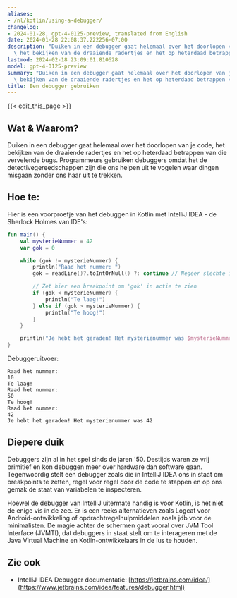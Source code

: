```yaml
---
aliases:
- /nl/kotlin/using-a-debugger/
changelog:
- 2024-01-28, gpt-4-0125-preview, translated from English
date: 2024-01-28 22:08:37.222256-07:00
description: "Duiken in een debugger gaat helemaal over het doorlopen van je code,\
  \ het bekijken van de draaiende radertjes en het op heterdaad betrappen van die\u2026"
lastmod: 2024-02-18 23:09:01.810628
model: gpt-4-0125-preview
summary: "Duiken in een debugger gaat helemaal over het doorlopen van je code, het\
  \ bekijken van de draaiende radertjes en het op heterdaad betrappen van die\u2026"
title: Een debugger gebruiken
---
```


{{< edit_this_page >}}

## Wat & Waarom?
Duiken in een debugger gaat helemaal over het doorlopen van je code, het bekijken van de draaiende radertjes en het op heterdaad betrappen van die vervelende bugs. Programmeurs gebruiken debuggers omdat het de detectivegereedschappen zijn die ons helpen uit te vogelen waar dingen misgaan zonder ons haar uit te trekken.

## Hoe te:
Hier is een voorproefje van het debuggen in Kotlin met IntelliJ IDEA - de Sherlock Holmes van IDE's:

```kotlin
fun main() {
    val mysterieNummer = 42
    var gok = 0

    while (gok != mysterieNummer) {
        println("Raad het nummer: ")
        gok = readLine()?.toIntOrNull() ?: continue // Negeer slechte input

        // Zet hier een breakpoint om 'gok' in actie te zien
        if (gok < mysterieNummer) {
            println("Te laag!")
        } else if (gok > mysterieNummer) {
            println("Te hoog!")
        }
    }

    println("Je hebt het geraden! Het mysterienummer was $mysterieNummer")
}
```

Debuggeruitvoer:
```
Raad het nummer:
10
Te laag!
Raad het nummer:
50
Te hoog!
Raad het nummer:
42
Je hebt het geraden! Het mysterienummer was 42
```

## Diepere duik
Debuggers zijn al in het spel sinds de jaren '50. Destijds waren ze vrij primitief en kon debuggen meer over hardware dan software gaan. Tegenwoordig stelt een debugger zoals die in IntelliJ IDEA ons in staat om breakpoints te zetten, regel voor regel door de code te stappen en op ons gemak de staat van variabelen te inspecteren.

Hoewel de debugger van IntelliJ uitermate handig is voor Kotlin, is het niet de enige vis in de zee. Er is een reeks alternatieven zoals Logcat voor Android-ontwikkeling of opdrachtregelhulpmiddelen zoals jdb voor de minimalisten. De magie achter de schermen gaat vooral over JVM Tool Interface (JVMTI), dat debuggers in staat stelt om te interageren met de Java Virtual Machine en Kotlin-ontwikkelaars in de lus te houden.

## Zie ook
- IntelliJ IDEA Debugger documentatie: [https://jetbrains.com/idea/](https://www.jetbrains.com/idea/features/debugger.html)
